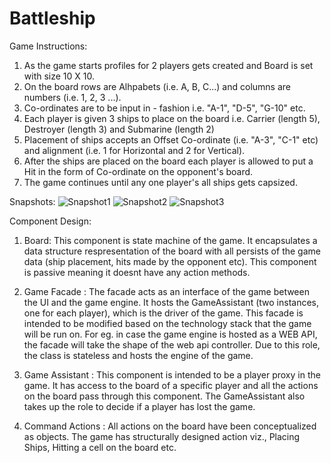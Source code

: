 # Battleship
Game Instructions:
1) As the game starts profiles for 2 players gets created and Board is set with size 10 X 10.
2) On the board rows are Alhpabets (i.e. A, B, C...) and columns are numbers (i.e. 1, 2, 3 ...).
3) Co-ordinates are to be input in <Row>-<Column> fashion i.e. "A-1", "D-5", "G-10" etc.
4) Each player is given 3 ships to place on the board i.e. Carrier (length 5), Destroyer (length 3) and Submarine (length 2)
5) Placement of ships accepts an Offset Co-ordinate (i.e. "A-3", "C-1" etc) and alignment (i.e. 1 for Horizontal and 2 for Vertical).
6) After the ships are placed on the board each player is allowed to put a Hit in the form of Co-ordinate on the opponent's board.
7) The game continues until any one player's all ships gets capsized.
  
Snapshots:
![Snapshot1](https://user-images.githubusercontent.com/23535596/133957052-7dd07b07-11e3-49d2-a8bb-60858a30e791.PNG)
![Snapshot2](https://user-images.githubusercontent.com/23535596/133957055-2d61267a-2d2e-4f36-9f6c-e16267cdcdbf.PNG)
![Snapshot3](https://user-images.githubusercontent.com/23535596/133957057-427c530b-0797-4565-88dd-06c8d2cace01.PNG)

Component Design:
  
1) Board: This component is state machine of the game. It encapsulates a data structure respresentation of the board with all persists of the game data (ship placement, hits made by the opponent etc). This component is passive meaning it doesnt have any action methods.
  
2) Game Facade : The facade acts as an interface of the game between the UI and the game engine. It hosts the GameAssistant (two instances, one for each player), which is the driver of the game. This facade is intended to be modified based on the technology stack that the game will be run on. For eg. in case the game engine is hosted as a WEB API, the facade will take the shape of the web api controller. Due to this role, the class is stateless and hosts the engine of the game.
  
3) Game Assistant : This component is intended to be a player proxy in the game. It has access to the board of a specific player and all the actions on the board pass through this component. The GameAssistant also takes up the role to decide if a player has lost the game.
  
4) Command Actions : All actions on the board have been conceptualized as objects. The game has structurally designed action viz., Placing Ships, Hitting a cell on the board etc. 
  

  
  
